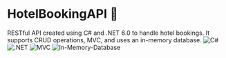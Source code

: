 # HotelBookingAPI 🏨

RESTful API created using C# and .NET 6.0 to handle hotel bookings. It supports CRUD operations, MVC, and uses an in-memory database. 
![C#](https://img.shields.io/badge/C#-%23323330.svg?style=for-the-badge&logo=cs&logoColor=%23F7DF1E)
![.NET](https://img.shields.io/badge/.NET-%2320232a.svg?style=for-the-badge&logo=.net&logoColor=#03adfc)
![MVC](https://img.shields.io/badge/MVC-%23E34F26.svg?style=for-the-badge&logo=mvc&logoColor=white)
![In-Memory-Database](https://img.shields.io/badge/red?style=for-the-badge&logo=database&logoColor=white)
